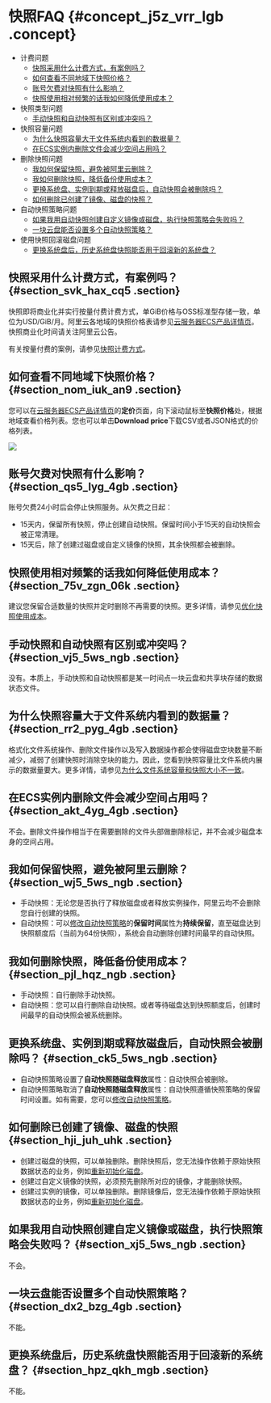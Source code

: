 # 快照FAQ {#concept_j5z_vrr_lgb .concept}

-   计费问题
    -   [快照采用什么计费方式，有案例吗？](#section_svk_hax_cq5)
    -   [如何查看不同地域下快照价格？](#section_nom_iuk_an9)
    -   [账号欠费对快照有什么影响？](intl.zh-CN/快照/常见问题/快照FAQ.md#section_qs5_lyg_4gb)
    -   [快照使用相对频繁的话我如何降低使用成本？](#section_75v_zgn_06k)
-   快照类型问题
    -   [手动快照和自动快照有区别或冲突吗？](intl.zh-CN/快照/常见问题/快照FAQ.md#section_vj5_5ws_ngb)
-   快照容量问题
    -   [为什么快照容量大于文件系统内看到的数据量？](intl.zh-CN/快照/常见问题/快照FAQ.md#section_rr2_pyg_4gb)
    -   [在ECS实例内删除文件会减少空间占用吗？](intl.zh-CN/快照/常见问题/快照FAQ.md#section_akt_4yg_4gb)
-   删除快照问题
    -   [我如何保留快照，避免被阿里云删除？](intl.zh-CN/快照/常见问题/快照FAQ.md#section_wj5_5ws_ngb)
    -   [我如何删除快照，降低备份使用成本？](intl.zh-CN/快照/常见问题/快照FAQ.md#section_pjl_hqz_ngb)
    -   [更换系统盘、实例到期或释放磁盘后，自动快照会被删除吗？](intl.zh-CN/快照/常见问题/快照FAQ.md#section_ck5_5ws_ngb)
    -   [如何删除已创建了镜像、磁盘的快照？](intl.zh-CN/快照/常见问题/快照FAQ.md#section_hji_juh_uhk)
-   自动快照策略问题
    -   [如果我用自动快照创建自定义镜像或磁盘，执行快照策略会失败吗？](intl.zh-CN/快照/常见问题/快照FAQ.md#section_xj5_5ws_ngb)
    -   [一块云盘能否设置多个自动快照策略？](intl.zh-CN/快照/常见问题/快照FAQ.md#section_dx2_bzg_4gb)
-   使用快照回滚磁盘问题
    -   [更换系统盘后，历史系统盘快照能否用于回滚新的系统盘？](intl.zh-CN/快照/常见问题/快照FAQ.md#section_hpz_qkh_mgb)

## 快照采用什么计费方式，有案例吗？ {#section_svk_hax_cq5 .section}

快照即将商业化并实行按量付费计费方式，单GiB价格与OSS标准型存储一致，单位为USD/GiB/月。阿里云各地域的快照价格表请参见[云服务器ECS产品详情页](https://www.alibabacloud.com/product/ecs)。快照商业化时间请关注阿里云公告。

有关按量付费的案例，请参见[快照计费方式](../../../../intl.zh-CN/产品定价/快照计费方式.md#)。

## 如何查看不同地域下快照价格？ {#section_nom_iuk_an9 .section}

您可以在[云服务器ECS产品详情页](https://www.alibabacloud.com/product/ecs)的**定价**页面，向下滚动鼠标至**快照价格**处，根据地域查看价格列表。您也可以单击**Download price**下载CSV或者JSON格式的价格列表。

![](http://static-aliyun-doc.oss-cn-hangzhou.aliyuncs.com/assets/img/10124/156328307751569_zh-CN.png)

## 账号欠费对快照有什么影响？ {#section_qs5_lyg_4gb .section}

账号欠费24小时后会停止快照服务。从欠费之日起：

-   15天内，保留所有快照，停止创建自动快照。保留时间小于15天的自动快照会被正常清理。
-   15天后，除了创建过磁盘或自定义镜像的快照，其余快照都会被删除。

## 快照使用相对频繁的话我如何降低使用成本？ {#section_75v_zgn_06k .section}

建议您保留合适数量的快照并定时删除不再需要的快照。更多详情，请参见[优化快照使用成本](intl.zh-CN/快照/使用快照/优化快照使用成本.md#)。

## 手动快照和自动快照有区别或冲突吗？ {#section_vj5_5ws_ngb .section}

没有。本质上，手动快照和自动快照都是某一时间点一块云盘和共享块存储的数据状态文件。

## 为什么快照容量大于文件系统内看到的数据量？ {#section_rr2_pyg_4gb .section}

格式化文件系统操作、删除文件操作以及写入数据操作都会使得磁盘空块数量不断减少，减弱了创建快照时消除空块的能力。因此，您看到快照容量比文件系统内展示的数据量要大。更多详情，请参见[为什么文件系统容量和快照大小不一致](intl.zh-CN/快照/常见问题/为什么文件系统容量和快照大小不一致.md#)。

## 在ECS实例内删除文件会减少空间占用吗？ {#section_akt_4yg_4gb .section}

不会。删除文件操作相当于在需要删除的文件头部做删除标记，并不会减少磁盘本身的空间占用。

## 我如何保留快照，避免被阿里云删除？ {#section_wj5_5ws_ngb .section}

-   手动快照：无论您是否执行了释放磁盘或者释放实例操作，阿里云均不会删除您自行创建的快照。
-   自动快照：可以[修改自动快照策略](intl.zh-CN/快照/使用快照/使用自动快照策略.md#)的**保留时间**属性为**持续保留**，直至磁盘达到快照额度后（当前为64份快照），系统会自动删除创建时间最早的自动快照。

## 我如何删除快照，降低备份使用成本？ {#section_pjl_hqz_ngb .section}

-   手动快照：自行删除手动快照。
-   自动快照：您可以自行删除自动快照。或者等待磁盘达到快照额度后，创建时间最早的自动快照会被系统删除。

## 更换系统盘、实例到期或释放磁盘后，自动快照会被删除吗？ {#section_ck5_5ws_ngb .section}

-   自动快照策略设置了**自动快照随磁盘释放**属性：自动快照会被删除。
-   自动快照策略取消了**自动快照随磁盘释放**属性：自动快照遵循快照策略的保留时间设置。如有需要，您可以[修改自动快照策略](intl.zh-CN/快照/使用快照/使用自动快照策略.md#)。

## 如何删除已创建了镜像、磁盘的快照 {#section_hji_juh_uhk .section}

-   创建过磁盘的快照，可以单独删除。删除快照后，您无法操作依赖于原始快照数据状态的业务，例如[重新初始化磁盘](../../../../intl.zh-CN/块存储/云盘/重新初始化云盘.md#)。
-   创建过自定义镜像的快照，必须预先删除所对应的镜像，才能删除快照。
-   创建过实例的镜像，可以单独删除。删除镜像后，您无法操作依赖于原始快照数据状态的业务，例如[重新初始化磁盘](../../../../intl.zh-CN/块存储/云盘/重新初始化云盘.md#)。

## 如果我用自动快照创建自定义镜像或磁盘，执行快照策略会失败吗？ {#section_xj5_5ws_ngb .section}

不会。

## 一块云盘能否设置多个自动快照策略？ {#section_dx2_bzg_4gb .section}

不能。

## 更换系统盘后，历史系统盘快照能否用于回滚新的系统盘？ {#section_hpz_qkh_mgb .section}

不能。


